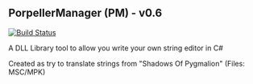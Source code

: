 ## PorpellerManager (PM) - v0.6
[![Build Status](https://travis-ci.org/ForumHulp/pageaddon.svg?branch=master)](http://vnx.uvnworks.com)

A DLL Library tool to allow you write your own string editor in C#

Created as try to translate strings from "Shadows Of Pygmalion" (Files: MSC/MPK)